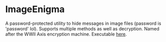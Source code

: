 # ImageEnigma
A password-protected utility to hide messages in image files (password is 'password' lol). Supports multiple methods as well as decryption. Named after the WWII Axis encryption machine.
Executable [here](./ImageEnigma/bin/Debug/ImageEnigma.exe).

